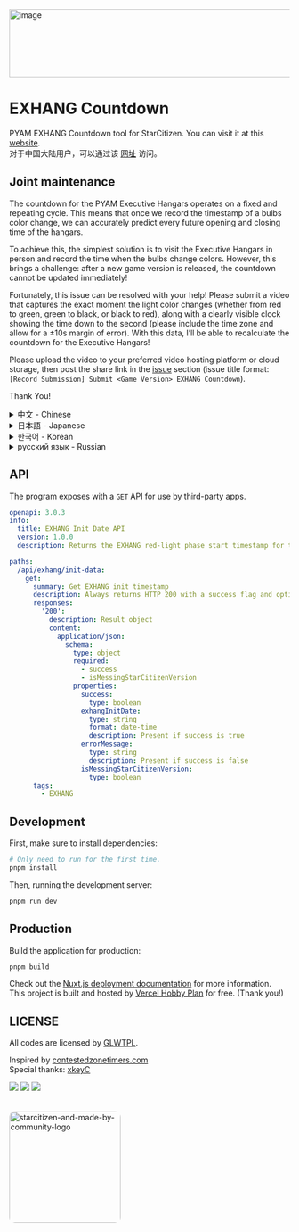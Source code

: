<img width="1144" height="122" alt="image" src="https://github.com/user-attachments/assets/ae8eec62-52f4-4b63-87cc-9998a0bc1ea3" />

# EXHANG Countdown
PYAM EXHANG Countdown tool for StarCitizen. You can visit it at this [website](https://exhang-countdown.vercel.app/).  
对于中国大陆用户，可以通过该 [网址](https://exhang-countdown.zerotwo.love/) 访问。

## Joint maintenance
The countdown for the PYAM Executive Hangars operates on a fixed and repeating cycle. This means that once we record the timestamp of a bulbs color change, we can accurately predict every future opening and closing time of the hangars.

To achieve this, the simplest solution is to visit the Executive Hangars in person and record the time when the bulbs change colors. However, this brings a challenge: after a new game version is released, the countdown cannot be updated immediately!

Fortunately, this issue can be resolved with your help! Please submit a video that captures the exact moment the light color changes (whether from red to green, green to black, or black to red), along with a clearly visible clock showing the time down to the second (please include the time zone and allow for a ±10s margin of error). With this data, I’ll be able to recalculate the countdown for the Executive Hangars!

Please upload the video to your preferred video hosting platform or cloud storage, then post the share link in the [issue](https://github.com/cfdxkk/EXHANG-Countdown/issues) section (issue title format: `[Record Submission] Submit <Game Version> EXHANG Countdown`).

Thank You!

<details>
<summary>中文 - Chinese</summary>
  
派罗（焰火联合）行政机库的倒计时基于一个循环的固定周期运行。因此，只要记录灯泡颜色变化瞬间的时间戳，即可预测该版本内每一次机库的开启与关闭时间。

亲自前往行政机库记录是最简单的解决方案，但这带来了一个问题：新版本发布后，倒计时无法立即更新！

但是，该问题可以通过各位的帮助来解决！请提交一个视频，在视频中包含行政机库倒计时灯泡颜色变化的瞬间（无论是从红到绿，绿到灰还是灰到红），以及颜色切换瞬间精确到秒的时钟（标明时区，允许±10s的误差）。通过这些数据，我就可以计算得出行政机库的倒计时！

请将视频上传至您喜欢的视频网站或云文件服务器，然后将分享连接发布至 [Issue](https://github.com/cfdxkk/EXHANG-Countdown/issues) 分区（Issue 标题：`[Record Submission] Submit <游戏版本> EXHANG Countdown`）。

非常感谢！
</details>

<details>
<summary>日本語 - Japanese</summary>

PyroのExecutive Hangarsのカウントダウンは、固定された周期に基づいて繰り返し動作しています。したがって、ライトの色が変わるタイミングのタイムスタンプを記録することで、将来のハンガーの開放および閉鎖の時間を正確に予測することが可能です。

実際にExecutive Hangarsに足を運んで記録するのが最も簡単な方法ですが、新しいバージョンがリリースされた直後には、このカウントダウンがすぐに更新できないという問題があります。

しかし、皆さんの協力によってこの問題は解決できます！ライトの色が変わる瞬間（赤→緑、緑→灰、灰→赤のいずれか）を撮影したビデオと、秒単位で正確な時刻が表示された時計（タイムゾーンを明記し、±10秒の誤差は許容）を一緒に収めてください。このデータをもとに、Executive Hangarsのカウントダウンを再計算することができます！

ビデオはご自身の好みの動画共有サイトまたはクラウドストレージサービスにアップロードし、共有リンクを　[Issue](https://github.com/cfdxkk/EXHANG-Countdown/issues)　セクションに投稿してください（Issueのタイトルは　`[Record Submission] Submit <ゲームバージョン> EXHANG Countdown`　の形式でお願いします）。

ご協力いただき、誠にありがとうございます。
</details>

<details>
<summary>한국어 - Korean</summary>

Pyro의 Executive Hangars 카운트다운은 고정된 주기를 기반으로 반복됩니다. 따라서 조명 색상이 바뀌는 순간의 타임스탬프를 기록하면, 향후 모든 격납고 개방 및 종료 시간을 정확히 예측할 수 있습니다.

직접 Executive Hangars를 방문하여 기록하는 것이 가장 간단한 방법이지만, 새 버전이 출시된 직후에는 카운트다운을 즉시 업데이트할 수 없다는 문제가 발생합니다.

하지만 여러분의 도움으로 이 문제를 해결할 수 있습니다! 조명이 바뀌는 순간(빨간색 → 초록색, 초록색 → 회색, 회색 → 빨간색 중 어떤 경우든)을 영상으로 담고, 초 단위까지 정확한 시간을 보여주는 시계(시간대를 명시하고 ±10초 오차 허용)가 함께 나와 있는 영상을 제출해 주세요. 이 데이터를 기반으로 Executive Hangars의 카운트다운을 다시 계산할 수 있습니다.

영상은 원하는 영상 공유 플랫폼이나 클라우드 저장소에 업로드한 후, 공유 링크를 [Issue](https://github.com/cfdxkk/EXHANG-Countdown/issues) 섹션에 게시해 주세요 (제목은 `[Record Submission] Submit <게임 버전> EXHANG Countdown` 형식으로 작성해 주세요).

도움 주셔서 진심으로 감사합니다.
</details>

<details>
<summary>русский язык - Russian</summary>

Обратный отсчёт для Executive Hangars в Pyro работает по фиксированному циклу. Это означает, что, имея отметку времени момента смены цвета огней, мы можем точно предсказать все будущие открытия и закрытия ангара.

Самый простой способ получить такую отметку — лично посетить Executive Hangars и зафиксировать изменение. Однако это создаёт проблему: сразу после выхода новой версии таймер нельзя обновить мгновенно!

Но с вашей помощью мы можем это исправить! Пожалуйста, отправьте видео, в котором зафиксирован момент смены цвета огней (будь то с красного на зелёный, с зелёного на серый или с серого на красный), а также чётко видимые часы с точным временем до секунды (с указанием часового пояса, допустимая погрешность ±10 секунд). Это позволит пересчитать таймер Executive Hangars.

Загрузите видео на любую удобную вам видеоплатформу или облачное хранилище и опубликуйте ссылку в разделе [Issue](https://github.com/cfdxkk/EXHANG-Countdown/issues) (название Issue должно быть в формате: `[Record Submission] Submit <версия игры> EXHANG Countdown`).

Огромное спасибо за вашу помощь!
</details>

## API
The program exposes with a `GET` API for use by third-party apps.

``` yaml
openapi: 3.0.3
info:
  title: EXHANG Init Date API
  version: 1.0.0
  description: Returns the EXHANG red-light phase start timestamp for the current Star Citizen version.

paths:
  /api/exhang/init-data:
    get:
      summary: Get EXHANG init timestamp
      description: Always returns HTTP 200 with a success flag and optional timestamp or error.
      responses:
        '200':
          description: Result object
          content:
            application/json:
              schema:
                type: object
                required:
                  - success
                  - isMessingStarCitizenVersion
                properties:
                  success:
                    type: boolean
                  exhangInitDate:
                    type: string
                    format: date-time
                    description: Present if success is true
                  errorMessage:
                    type: string
                    description: Present if success is false
                  isMessingStarCitizenVersion:
                    type: boolean
      tags:
        - EXHANG
```

## Development
First, make sure to install dependencies:
```bash
# Only need to run for the first time.
pnpm install
```
Then, running the development server:

```bash
pnpm run dev
```

## Production

Build the application for production:

```bash
pnpm build
```

Check out the [Nuxt.js deployment documentation](https://nuxt.com/docs/getting-started/deployment) for more information.  
This project is built and hosted by [Vercel Hobby Plan](https://vercel.com/docs/plans/hobby) for free. (Thank you!)


## LICENSE
All codes are licensed by [GLWTPL](https://github.com/cfdxkk/EXHANG-Countdown/blob/master/LICENSE).

Inspired by [contestedzonetimers.com](https://contestedzonetimers.com/)  
Special thanks: [xkeyC](https://github.com/xkeyC) 


[![](https://img.shields.io/badge/-TypeScript-3178C6?style=flat-square&logo=typescript&logoColor=white)](https://www.typescriptlang.org/)
[![](https://img.shields.io/badge/-CSS-663399?style=flat-square&logo=css&logoColor=white)](https://www.w3.org/Style/CSS/)
[![](https://img.shields.io/badge/-Nuxt-000000?style=flat-square&logo=nuxt&logoColor=#00dc82)](https://nuxt.com/)

<img alt="starcitizen-and-made-by-community-logo" src="https://github.com/user-attachments/assets/c599e4a5-cf81-4369-858b-df65b293af47" width="200px" style="margin-top: 20px; border-radius: 10px 10px" />

